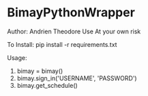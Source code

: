 # BimayPythonWrapper
Author: Andrien Theodore
Use At your own risk

To Install:
 pip install -r requirements.txt
 
Usage:
 1. bimay = bimay()
 2. bimay.sign_in('USERNAME', 'PASSWORD')
 3. bimay.get_schedule()
